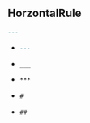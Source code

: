 ## HorzontalRule
```md
---
```
- ```md
  ---
  ```
- ```md
  ___   
  ```
- ```md
  ***
  ```
- ```md
  #
  ```
- ```md
  ##
  ```
